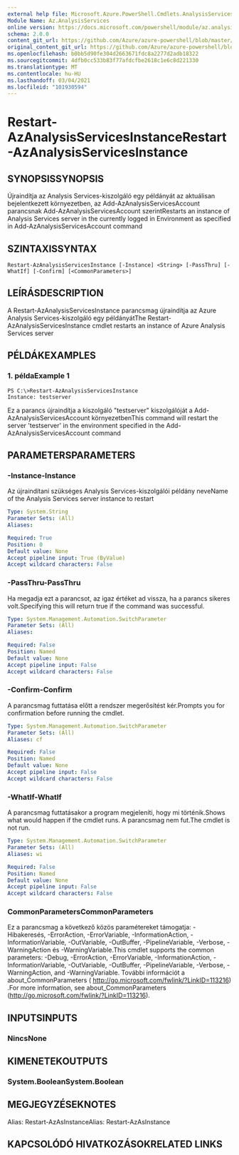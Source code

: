```yaml
---
external help file: Microsoft.Azure.PowerShell.Cmdlets.AnalysisServices.Dataplane.dll-Help.xml
Module Name: Az.AnalysisServices
online version: https://docs.microsoft.com/powershell/module/az.analysisservices/restart-azanalysisservicesinstance
schema: 2.0.0
content_git_url: https://github.com/Azure/azure-powershell/blob/master/src/AnalysisServices/AnalysisServices/help/Restart-AzAnalysisServicesInstance.md
original_content_git_url: https://github.com/Azure/azure-powershell/blob/master/src/AnalysisServices/AnalysisServices/help/Restart-AzAnalysisServicesInstance.md
ms.openlocfilehash: b0bb5d90fe304d2663671fdc8a2277d2adb18322
ms.sourcegitcommit: 4dfb0cc533b83f77afdcfbe2618c1e6c8d221330
ms.translationtype: MT
ms.contentlocale: hu-HU
ms.lasthandoff: 03/04/2021
ms.locfileid: "101930594"
---
```

# <span data-ttu-id="08d87-101">Restart-AzAnalysisServicesInstance</span><span class="sxs-lookup"><span data-stu-id="08d87-101">Restart-AzAnalysisServicesInstance</span></span>

## <span data-ttu-id="08d87-102">SYNOPSIS</span><span class="sxs-lookup"><span data-stu-id="08d87-102">SYNOPSIS</span></span>
<span data-ttu-id="08d87-103">Újraindítja az Analysis Services-kiszolgáló egy példányát az aktuálisan bejelentkezett környezetben, az Add-AzAnalysisServicesAccount parancsnak Add-AzAnalysisServicesAccount szerint</span><span class="sxs-lookup"><span data-stu-id="08d87-103">Restarts an instance of Analysis Services server in the currently logged in Environment as specified in Add-AzAnalysisServicesAccount command</span></span>

## <span data-ttu-id="08d87-104">SZINTAXIS</span><span class="sxs-lookup"><span data-stu-id="08d87-104">SYNTAX</span></span>

```
Restart-AzAnalysisServicesInstance [-Instance] <String> [-PassThru] [-WhatIf] [-Confirm] [<CommonParameters>]
```

## <span data-ttu-id="08d87-105">LEÍRÁS</span><span class="sxs-lookup"><span data-stu-id="08d87-105">DESCRIPTION</span></span>
<span data-ttu-id="08d87-106">A Restart-AzAnalysisServicesInstance parancsmag újraindítja az Azure Analysis Services-kiszolgáló egy példányát</span><span class="sxs-lookup"><span data-stu-id="08d87-106">The Restart-AzAnalysisServicesInstance cmdlet restarts an instance of Azure Analysis Services server</span></span>

## <span data-ttu-id="08d87-107">PÉLDÁK</span><span class="sxs-lookup"><span data-stu-id="08d87-107">EXAMPLES</span></span>

### <span data-ttu-id="08d87-108">1. példa</span><span class="sxs-lookup"><span data-stu-id="08d87-108">Example 1</span></span>
```
PS C:\>Restart-AzAnalysisServicesInstance
Instance: testserver
```

<span data-ttu-id="08d87-109">Ez a parancs újraindítja a kiszolgáló "testserver" kiszolgálóját a Add-AzAnalysisServicesAccount környezetben</span><span class="sxs-lookup"><span data-stu-id="08d87-109">This command will restart the server 'testserver' in the environment specified in the Add-AzAnalysisServicesAccount command</span></span>

## <span data-ttu-id="08d87-110">PARAMETERS</span><span class="sxs-lookup"><span data-stu-id="08d87-110">PARAMETERS</span></span>

### <span data-ttu-id="08d87-111">-Instance</span><span class="sxs-lookup"><span data-stu-id="08d87-111">-Instance</span></span>
<span data-ttu-id="08d87-112">Az újraindítani szükséges Analysis Services-kiszolgálói példány neve</span><span class="sxs-lookup"><span data-stu-id="08d87-112">Name of the Analysis Services server instance to restart</span></span>

```yaml
Type: System.String
Parameter Sets: (All)
Aliases:

Required: True
Position: 0
Default value: None
Accept pipeline input: True (ByValue)
Accept wildcard characters: False
```

### <span data-ttu-id="08d87-113">-PassThru</span><span class="sxs-lookup"><span data-stu-id="08d87-113">-PassThru</span></span>
<span data-ttu-id="08d87-114">Ha megadja ezt a parancsot, az igaz értéket ad vissza, ha a parancs sikeres volt.</span><span class="sxs-lookup"><span data-stu-id="08d87-114">Specifying this will return true if the command was successful.</span></span>

```yaml
Type: System.Management.Automation.SwitchParameter
Parameter Sets: (All)
Aliases:

Required: False
Position: Named
Default value: None
Accept pipeline input: False
Accept wildcard characters: False
```

### <span data-ttu-id="08d87-115">-Confirm</span><span class="sxs-lookup"><span data-stu-id="08d87-115">-Confirm</span></span>
<span data-ttu-id="08d87-116">A parancsmag futtatása előtt a rendszer megerősítést kér.</span><span class="sxs-lookup"><span data-stu-id="08d87-116">Prompts you for confirmation before running the cmdlet.</span></span>

```yaml
Type: System.Management.Automation.SwitchParameter
Parameter Sets: (All)
Aliases: cf

Required: False
Position: Named
Default value: None
Accept pipeline input: False
Accept wildcard characters: False
```

### <span data-ttu-id="08d87-117">-WhatIf</span><span class="sxs-lookup"><span data-stu-id="08d87-117">-WhatIf</span></span>
<span data-ttu-id="08d87-118">A parancsmag futtatásakor a program megjeleníti, hogy mi történik.</span><span class="sxs-lookup"><span data-stu-id="08d87-118">Shows what would happen if the cmdlet runs.</span></span>
<span data-ttu-id="08d87-119">A parancsmag nem fut.</span><span class="sxs-lookup"><span data-stu-id="08d87-119">The cmdlet is not run.</span></span>

```yaml
Type: System.Management.Automation.SwitchParameter
Parameter Sets: (All)
Aliases: wi

Required: False
Position: Named
Default value: None
Accept pipeline input: False
Accept wildcard characters: False
```

### <span data-ttu-id="08d87-120">CommonParameters</span><span class="sxs-lookup"><span data-stu-id="08d87-120">CommonParameters</span></span>
<span data-ttu-id="08d87-121">Ez a parancsmag a következő közös paramétereket támogatja: -Hibakeresés, -ErrorAction, -ErrorVariable, -InformationAction, -InformationVariable, -OutVariable, -OutBuffer, -PipelineVariable, -Verbose, -WarningAction és -WarningVariable.</span><span class="sxs-lookup"><span data-stu-id="08d87-121">This cmdlet supports the common parameters: -Debug, -ErrorAction, -ErrorVariable, -InformationAction, -InformationVariable, -OutVariable, -OutBuffer, -PipelineVariable, -Verbose, -WarningAction, and -WarningVariable.</span></span> <span data-ttu-id="08d87-122">További információt a about_CommonParameters ( http://go.microsoft.com/fwlink/?LinkID=113216) .</span><span class="sxs-lookup"><span data-stu-id="08d87-122">For more information, see about_CommonParameters (http://go.microsoft.com/fwlink/?LinkID=113216).</span></span>

## <span data-ttu-id="08d87-123">INPUTS</span><span class="sxs-lookup"><span data-stu-id="08d87-123">INPUTS</span></span>

### <span data-ttu-id="08d87-124">Nincs</span><span class="sxs-lookup"><span data-stu-id="08d87-124">None</span></span>

## <span data-ttu-id="08d87-125">KIMENETEK</span><span class="sxs-lookup"><span data-stu-id="08d87-125">OUTPUTS</span></span>

### <span data-ttu-id="08d87-126">System.Boolean</span><span class="sxs-lookup"><span data-stu-id="08d87-126">System.Boolean</span></span>

## <span data-ttu-id="08d87-127">MEGJEGYZÉSEK</span><span class="sxs-lookup"><span data-stu-id="08d87-127">NOTES</span></span>
<span data-ttu-id="08d87-128">Alias: Restart-AzAsInstance</span><span class="sxs-lookup"><span data-stu-id="08d87-128">Alias: Restart-AzAsInstance</span></span>

## <span data-ttu-id="08d87-129">KAPCSOLÓDÓ HIVATKOZÁSOK</span><span class="sxs-lookup"><span data-stu-id="08d87-129">RELATED LINKS</span></span>

